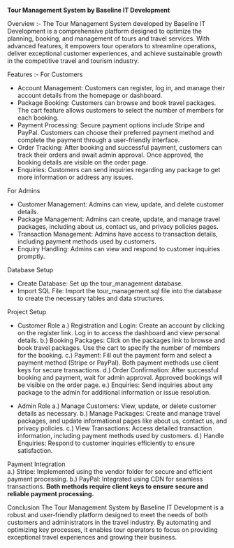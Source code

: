 **Tour Management System by Baseline IT Development**

Overview :-
The Tour Management System developed by Baseline IT Development is a comprehensive platform designed to optimize the planning, booking, and management of tours and travel services. With advanced features, it empowers tour operators to streamline operations, deliver exceptional customer experiences, and achieve sustainable growth in the competitive travel and tourism industry.

Features :- 
For Customers
* Account Management: Customers can register, log in, and manage their account details from the homepage or dashboard.
* Package Booking: Customers can browse and book travel packages. The cart feature allows customers to select the number of members for each booking.
* Payment Processing: Secure payment options include Stripe and PayPal. Customers can choose their preferred payment method and complete the payment through a user-friendly interface.
* Order Tracking: After booking and successful payment, customers can track their orders and await admin approval. Once approved, the booking details are visible on the order page.
* Enquiries: Customers can send inquiries regarding any package to get more information or address any issues.
  
For Admins
* Customer Management: Admins can view, update, and delete customer details.
* Package Management: Admins can create, update, and manage travel packages, including about us, contact us, and privacy policies pages.
* Transaction Management: Admins have access to transaction details, including payment methods used by customers.
* Enquiry Handling: Admins can view and respond to customer inquiries promptly.
  
Database Setup
* Create Database: Set up the tour_management database.
* Import SQL File: Import the tour_management.sql file into the database to create the necessary tables and data structures.

Project Setup
* Customer Role 
a.) Registration and Login: Create an account by clicking on the register link. Log in to access the dashboard and view personal details.
b.) Booking Packages: Click on the packages link to browse and book travel packages. Use the cart to specify the number of members for the booking.
c.) Payment: Fill out the payment form and select a payment method (Stripe or PayPal). Both payment methods use client keys for secure transactions.
d.) Order Confirmation: After successful booking and payment, wait for admin approval. Approved bookings will be visible on the order page.
e.) Enquiries: Send inquiries about any package to the admin for additional information or issue resolution.

* Admin Role 
a.) Manage Customers: View, update, or delete customer details as necessary.
b.) Manage Packages: Create and manage travel packages, and update informational pages like about us, contact us, and privacy policies.
c.) View Transactions: Access detailed transaction information, including payment methods used by customers.
d.) Handle Enquiries: Respond to customer inquiries efficiently to ensure satisfaction.

Payment Integration<br>
a.) Stripe: Implemented using the vendor folder for secure and efficient payment processing.
b.) PayPal: Integrated using CDN for seamless transactions.
**Both methods require client keys to ensure secure and reliable payment processing.**

Conclusion
The Tour Management System by Baseline IT Development is a robust and user-friendly platform designed to meet the needs of both customers and administrators in the travel industry. By automating and optimizing key processes, it enables tour operators to focus on providing exceptional travel experiences and growing their business.
